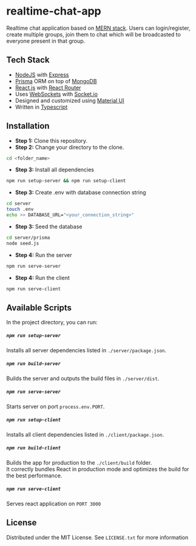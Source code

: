 # realtime-chat-app

Realtime chat application based on [MERN stack](https://www.mongodb.com/mern-stack). Users can login/register, create multiple groups, join them to chat which will be broadcasted to everyone present in that group.

## Tech Stack

- [NodeJS](https://nodejs.org/en/) with [Express](https://expressjs.com/)
- [Prisma](https://www.prisma.io/) ORM on top of [MongoDB](https://www.mongodb.com/)
- [React.js](https://reactjs.org/) with [React Router](https://reactrouter.com/en/main)
- Uses [WebSockets](https://developer.mozilla.org/en-US/docs/Web/API/WebSockets_API) with [Socket.io](https://socket.io/)
- Designed and customized using [Material UI](https://mui.com/material-ui/)
- Written in [Typescript](https://www.typescriptlang.org/)

## Installation

- **Step 1:** Clone this repository.
- **Step 2:** Change your directory to the clone.

```bash
cd <folder_name>
```

- **Step 3:** Install all dependencies

```bash
npm run setup-server && npm run setup-client
```

- **Step 3:** Create .env with database connection string

```bash
cd server
touch .env
echo >> DATABASE_URL="<your_connection_string>"
```

- **Step 3:** Seed the database

```bash
cd server/prisma
node seed.js
```

- **Step 4:** Run the server

```bash
npm run serve-server
```

- **Step 4:** Run the client

```bash
npm run serve-client
```

## Available Scripts

In the project directory, you can run:

##### `npm run setup-server`

Installs all server dependencies listed in `./server/package.json`.

##### `npm run build-server`

Builds the server and outputs the build files in `./server/dist`.

##### `npm run serve-server`

Starts server on port `process.env.PORT`.

##### `npm run setup-client`

Installs all client dependencies listed in `./client/package.json`.

##### `npm run build-client`

Builds the app for production to the `./client/build` folder.\
It correctly bundles React in production mode and optimizes the build for the best performance.

##### `npm run serve-client`

Serves react application on `PORT 3000`

## License

Distributed under the MIT License. See `LICENSE.txt` for more information
